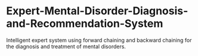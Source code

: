 # Expert-Mental-Disorder-Diagnosis-and-Recommendation-System
Intelligent expert system using forward chaining and backward chaining for the diagnosis and treatment of mental disorders.
